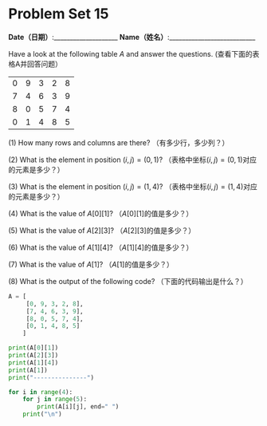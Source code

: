 # Problem Set 15
**Date（日期）**:____________________   **Name（姓名）**:___________________________

Have a look at the following table $A$ and answer the questions. (查看下面的表格A并回答问题）

<table>
  <tbody>
    <tr>
      <td>0</td>
      <td>9</td>
      <td>3</td>
      <td>2</td>
      <td>8</td>
    </tr>
    <tr>
      <td>7</td>
      <td>4</td>
      <td>6</td>
      <td>3</td>
      <td>9</td>
    </tr>
    <tr>
      <td>8</td>
      <td>0</td>
      <td>5</td>
      <td>7</td>
      <td>4</td>
    </tr>
    <tr>
      <td>0</td>
      <td>1</td>
      <td>4</td>
      <td>8</td>
      <td>5</td>
    </tr>
  </tbody>
</table>

(1) How many rows and columns are there?  （有多少行，多少列？）

(2) What is the element in position $(i,j)=(0,1)$? （表格中坐标$(i,j)=(0,1)$对应的元素是多少？）

(3) What is the element in position $(i,j)=(1,4)$? （表格中坐标$(i,j)=(1,4)$对应的元素是多少？）

(4) What is the value of $A[0][1]$?  （$A[0][1]$的值是多少？）

(5) What is the value of $A[2][3]$?  （$A[2][3]$的值是多少？）

(6) What is the value of $A[1][4]$?  （$A[1][4]$的值是多少？）

(7) What is the value of $A[1]$?  （$A[1]$的值是多少？）

(8) What is the output of the following code? （下面的代码输出是什么？）

```python
A = [
     [0, 9, 3, 2, 8],
     [7, 4, 6, 3, 9],
     [8, 0, 5, 7, 4],
     [0, 1, 4, 8, 5]
    ]

print(A[0][1])
print(A[2][3])
print(A[1][4])
print(A[1])
print("---------------")

for i in range(4):
    for j in range(5):
        print(A[i][j], end=" ")
    print("\n")
```
